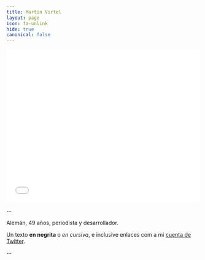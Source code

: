 ```yaml
---
title: Martin Virtel
layout: page
icon: fa-unlink
hide: true
canonical: false
---
```




<iframe id="datawrapper-chart-LSs6K" src="//datawrapper.dwcdn.net/LSs6K/3/" scrolling="no" frameborder="0" allowtransparency="true" style="width: 0; min-width: 100% !important;" height="400"></iframe><script type="text/javascript">if("undefined"==typeof window.datawrapper)window.datawrapper={};window.datawrapper["LSs6K"]={},window.datawrapper["LSs6K"].embedDeltas={"100":429.003472,"200":400.003472,"300":400.003472,"400":400.003472,"500":400.003472,"700":400.003472,"800":400.003472,"900":400.003472,"1000":400.003472},window.datawrapper["LSs6K"].iframe=document.getElementById("datawrapper-chart-LSs6K"),window.datawrapper["LSs6K"].iframe.style.height=window.datawrapper["LSs6K"].embedDeltas[Math.min(1e3,Math.max(100*Math.floor(window.datawrapper["LSs6K"].iframe.offsetWidth/100),100))]+"px",window.addEventListener("message",function(a){if("undefined"!=typeof a.data["datawrapper-height"])for(var b in a.data["datawrapper-height"])if("LSs6K"==b)window.datawrapper["LSs6K"].iframe.style.height=a.data["datawrapper-height"][b]+"px"});</script>


--

Alemán, 49 años, periodista y desarrollador. 

Un texto **en negrita** o *en cursiva*, e inclusive enlaces com a mi [cuenta de Twitter](https://www.twitter.com/mvtango). 


--




